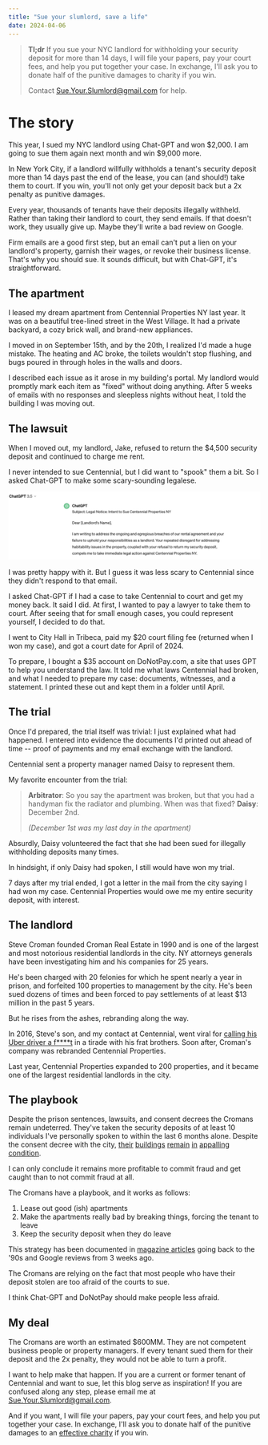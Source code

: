 ```yaml
---
title: "Sue your slumlord, save a life"
date: 2024-04-06
---
```


> **Tl;dr**
> If you sue your NYC landlord for withholding your security deposit for more than 14 days, I will file your papers, pay your court
> fees, and help you put together your case. In exchange, I'll ask you to donate half of the punitive damages to charity if you win.
>
> Contact Sue.Your.Slumlord@gmail.com for help.

# The story

This year, I sued my NYC landlord using Chat-GPT and won $2,000. I am going to sue them again next month and win $9,000 more.

In New York City, if a landlord willfully withholds a tenant's security
deposit more than 14 days past the end of the lease, you can (and should!) take them to court. If you win, you'll not only get your deposit back but a 2x penalty as punitive damages.

Every year, thousands of tenants have their deposits illegally withheld. Rather than taking their landlord to court, they send emails. If that doesn't work, they usually give up. Maybe they'll write a bad review on Google.

Firm emails are a good first step, but an email can't put a lien on your landlord's property, garnish their wages, or revoke their business license. That's why you should sue. It sounds difficult, but with Chat-GPT, it's straightforward.

## The apartment

I leased my dream apartment from Centennial Properties NY last year. It was on a beautiful tree-lined street in the West Village. It had a private backyard, a cozy brick wall, and brand-new appliances.

I moved in on September 15th, and by the 20th, I realized I'd made a huge mistake. The heating and AC broke, the toilets wouldn't stop flushing, and bugs poured in through holes in the walls and doors.

I described each issue as it arose in my building's portal. My landlord would promptly mark each item as "fixed" without doing anything. After 5 weeks of emails with no responses and sleepless nights without heat, I told the building I was moving out.

## The lawsuit

When I moved out, my landlord, Jake, refused to return the $4,500 security deposit and continued to charge me rent.

I never intended to sue Centennial, but I did want to "spook" them a bit. So I asked Chat-GPT to make some scary-sounding legalese.

![Chat-GPT screenshot](image.png)

I was pretty happy with it. But I guess it was less scary to Centennial since they didn't respond to that email.

I asked Chat-GPT if I had a case to take Centennial to court and get my money back. It said I did. At first, I wanted to pay a lawyer to take them to court. After seeing that for small enough cases, you could represent yourself, I decided to do that.

I went to City Hall in Tribeca, paid my $20 court filing fee (returned when I won my case), and got a court date for April of 2024.

To prepare, I bought a $35 account on DoNotPay.com, a site that uses GPT to help you understand the law. It told me what laws Centennial had broken, and what I needed to prepare my case: documents, witnesses, and a statement. I printed these out and kept them in a folder until April.

## The trial

Once I'd prepared, the trial itself was trivial: I just explained what had happened. I entered into evidence the documents I'd printed out ahead of time -- proof of payments and my email exchange with the landlord.

Centennial sent a property manager named Daisy to represent them.

My favorite encounter from the trial:

> **Arbitrator**: So you say the apartment was broken, but that you had a handyman fix the radiator and plumbing. When was that fixed?
> **Daisy**: December 2nd.
>
> _(December 1st was my last day in the apartment)_

Absurdly, Daisy volunteered the fact that she had been sued for illegally withholding deposits many times.

In hindsight, if only Daisy had spoken, I still would have won my trial.

7 days after my trial ended, I got a letter in the mail from the city saying I had won my case. Centennial Properties would owe me my entire security deposit, with interest.

## The landlord

Steve Croman founded Croman Real Estate in 1990 and is one of the largest and most notorious residential landlords in the city. NY attorneys generals have been investigating him and his companies for 25 years.

He's been charged with 20 felonies for which he spent nearly a year in prison, and forfeited 100 properties to management by the city. He's been sued dozens of times and been forced to pay settlements of at least $13 million in the past 5 years.

But he rises from the ashes, rebranding along the way.

In 2016, Steve's son, and my contact at Centennial, went viral for [calling his Uber driver a f\*\*\*\*t](https://www.youtube.com/watch?v=Ueeo_Emhjco&ab_channel=TomoNewsUS) in a tirade with his frat brothers. Soon after, Croman's company was rebranded Centennial Properties.

Last year, Centennial Properties expanded to 200 properties, and it became one of the largest residential landlords in the city.

## The playbook

Despite the prison sentences, lawsuits, and consent decrees the Cromans remain undeterred. They've taken the security deposits of at least 10 individuals I've personally spoken to within the last 6 months alone. Despite the consent decree with the city, [their](https://www.yelp.com/biz/croman-realty-new-york) [buildings](https://www.google.com/search?q=google+reviews+centennial+properties&sca_esv=626799e4d97bcf6a&sca_upv=1&sxsrf=ACQVn089yEI1umcdv6kIxTxqA1zwezQh6g%3A1713037095967&ei=J98aZtbMOvGLptQP5IKvqAs&ved=0ahUKEwiW_N28-L-FAxXxhYkEHWTBC7UQ4dUDCBE&uact=5&oq=google+reviews+centennial+properties&gs_lp=Egxnd3Mtd2l6LXNlcnAiJGdvb2dsZSByZXZpZXdzIGNlbnRlbm5pYWwgcHJvcGVydGllczIGEAAYFhgeMgYQABgWGB4yCxAAGIAEGIoFGIYDMgsQABiABBiKBRiGAzILEAAYgAQYigUYhgNI5QxQNlj6C3ABeACQAQCYAYACoAHWC6oBBTMuNy4xuAEDyAEA-AEBmAIMoALpC8ICBxAAGB4YsAPCAgkQABgIGB4YsAPCAg4QABiABBiKBRiGAxiwA5gDAIgGAZAGBZIHBTQuNy4xoAf_Jg&sclient=gws-wiz-serp#lrd=0x89c25917b9fa3c85:0xbbc2b912458f28e2,1,,,,) [remain](https://www.reddit.com/r/AskNYC/comments/knk4m2/experience_with_any_postprison_steve_the_worst/) [in](https://www.reddit.com/r/AskNYC/comments/m0fozc/any_downside_to_renting_with_centennial_properties/) [appalling condition](https://w42st.com/post/notorious-nyc-landlords-hells-kitchen-improvements-met-with-skepticism-and-calls-for-removal/).

I can only conclude it remains more profitable to commit fraud and get caught than to not commit fraud at all.

The Cromans have a playbook, and it works as follows:

1. Lease out good (ish) apartments
2. Make the apartments really bad by breaking things, forcing the tenant to leave
3. Keep the security deposit when they do leave

This strategy has been documented in [magazine articles](https://stopcromancoalition.org/CromanArticleLinks/10Worst.pdf) going back to the '90s and Google reviews from 3 weeks ago.

The Cromans are relying on the fact that most people who have their deposit stolen are too afraid of the courts to sue.

I think Chat-GPT and DoNotPay should make people less afraid.

## My deal

The Cromans are worth an estimated $600MM. They are not competent business people or property managers. If every tenant sued them for their deposit and the 2x penalty, they would not be able to turn a profit.

I want to help make that happen. If you are a current or former tenant of Centennial and want to sue, let this blog serve as inspiration! If you are confused along any step, please email me at Sue.Your.Slumlord@gmail.com.

And if you want, I will file your papers, pay your court fees, and help you put together your case. In exchange, I'll ask you to donate half of the punitive damages to an [effective charity](https://www.givewell.org/charities/top-charities) if you win.
